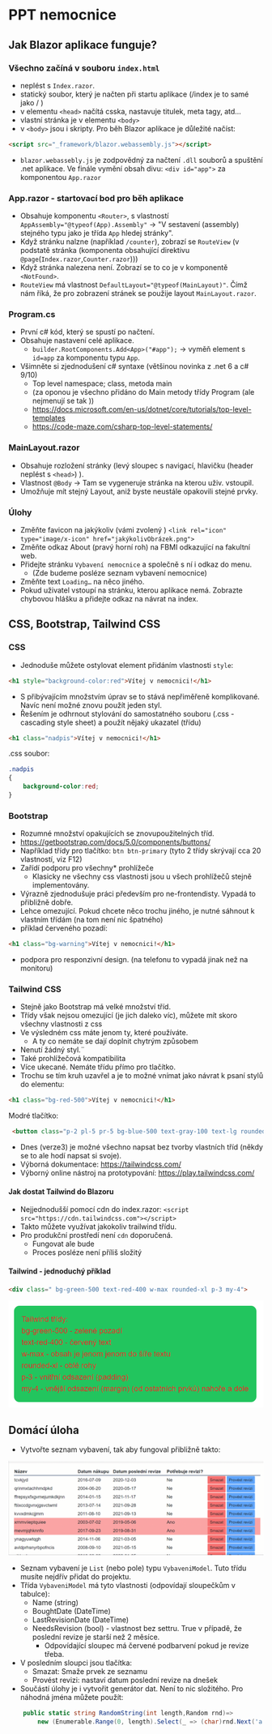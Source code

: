 # PPT nemocnice

## Jak Blazor aplikace funguje?

### Všechno začíná v souboru `index.html`

- neplést s `Index.razor`.
- statický soubor, který je načten při startu aplikace (/index je to samé jako / )
- v elementu `<head>` načítá csska, nastavuje titulek, meta tagy, atd...
- vlastní stránka je v elementu `<body>`
- v `<body>` jsou i skripty. Pro běh Blazor aplikace je důležité načíst:

```html
<script src="_framework/blazor.webassembly.js"></script>
```

- `blazor.webassebly.js` je zodpovědný za načtení `.dll` souborů a spuštění .net aplikace. Ve finále vymění obsah divu: `<div id="app">` za komponentou `App.razor`

### App.razor - startovací bod pro běh aplikace

- Obsahuje komponentu `<Router>`, s vlastností `AppAssembly="@typeof(App).Assembly"` -> "V sestavení (assembly) stejného typu jako je třída `App` hledej stránky".
- Když stránku nalzne (například `/counter`), zobrazí se `RouteView` (v podstatě stránka (komponenta obsahující direktivu `@page`(`Index.razor`,`Counter.razor`)))
- Když stránka nalezena není. Zobrazí se to co je v komponentě `<NotFound>`.
- `RouteView` má vlastnost `DefaultLayout="@typeof(MainLayout)"`. Čímž nám říká, že pro zobrazení stránek se použije layout `MainLayout.razor`.

### Program.cs

- První c# kód, který se spustí po načtení.
- Obsahuje nastavení celé aplikace. 
  - `builder.RootComponents.Add<App>("#app");` -> vyměň element s `id=app` za komponentu typu `App`.
- Všimněte si zjednodušení c# syntaxe (většinou novinka z .net 6 a c# 9/10)
  - Top level namespace; class, metoda main
  - (za oponou je všechno přidáno do Main metody třídy Program (ale nejmenují se tak ))
  - https://docs.microsoft.com/en-us/dotnet/core/tutorials/top-level-templates
  - https://code-maze.com/csharp-top-level-statements/


### MainLayout.razor

- Obsahuje rozložení stránky (levý sloupec s navigací, hlavičku (header neplést s `<head>`) ).
- Vlastnost `@Body` -> Tam se vygeneruje stránka na kterou uživ. vstoupil.
- Umožňuje mít stejný Layout, aniž byste neustále opakovili stejné prvky. 

### Úlohy

- Změňte favicon na jakýkoliv (vámi zvolený ) `<link rel="icon" type="image/x-icon" href="jakýkolivObrázek.png">`
- Změňte odkaz About (pravý horní roh) na FBMI odkazující na fakultní web.
- Přidejte stránku `Vybavení nemocnice` a společně s ní i odkaz do menu.
  - (Zde budeme posléze seznam vybavení nemocnice)
- Změňte text `Loading…` na něco jiného.
- Pokud uživatel vstoupí na stránku, kterou aplikace nemá. Zobrazte chybovou hlášku a přidejte odkaz na návrat na index. 


## CSS, Bootstrap, Tailwind CSS

### CSS

- Jednoduše můžete ostylovat element přidáním vlastnosti `style`:

```html
<h1 style="background-color:red">Vítej v nemocnici!</h1>
```

- S přibývajícím množstvím úprav se to stává nepřiměřeně komplikované. Navíc není možné znovu použít jeden styl.
- Řešením je odhrnout stylování do samostatného souboru (.css - cascading style sheet) a použít nějaký ukazatel (třídu)

```html
<h1 class="nadpis">Vítej v nemocnici!</h1>
```

.css soubor:

```css
.nadpis
{
    background-color:red;
}
```

### Bootstrap

- Rozumné množství opakujících se znovupoužitelných tříd.
- https://getbootstrap.com/docs/5.0/components/buttons/
- Například třídy pro tlačítko: `btn btn-primary` (tyto 2 třídy skrývají cca 20 vlastností, viz F12)
- Zařídí podporu pro všechny* prohlížeče
  - Klasicky ne všechny css vlastnosti jsou u všech prohlížečů stejně implementovány.
- Výrazně zjednodušuje práci především pro ne-frontendisty. Vypadá to přibližně dobře.
- Lehce omezující. Pokud chcete něco trochu jiného, je nutné sáhnout k vlastním třídám (na tom není nic špatného)
- příklad červeného pozadí: 

```html
<h1 class="bg-warning">Vítej v nemocnici!</h1>
```

- podpora pro responzivní design. (na telefonu to vypadá jinak než na monitoru) 

### Tailwind CSS

- Stejně jako Bootstrap má velké množství tříd.
- Třídy však nejsou omezující (je jich daleko víc), můžete mít skoro všechny vlastnosti z css
- Ve výsledném css máte jenom ty, které používáte.
  - A ty co nemáte se dají doplnit chytrým způsobem
- Nenutí žádný styl.¨
- Také prohlížečová kompatibilita
- Více ukecané. Nemáte třídu přímo pro tlačítko.
- Trochu se tím kruh uzavřel a je to možné vnímat jako návrat k psaní stylů do elementu:

```html
<h1 class="bg-red-500">Vítej v nemocnici!</h1>
```

Modré tlačítko:

```html
 <button class="p-2 pl-5 pr-5 bg-blue-500 text-gray-100 text-lg rounded-lg focus:border-4 border-blue-300">Primary</button>
 ```

- Dnes (verze3) je možné všechno napsat bez tvorby vlastních tříd (někdy se to ale hodí napsat si svoje).
- Výborná dokumentace:  https://tailwindcss.com/
- Výborný online nástroj na prototypování: https://play.tailwindcss.com/

#### Jak dostat Tailwind do Blazoru

- Nejjednodušší pomocí cdn do index.razor: `<script src="https://cdn.tailwindcss.com"></script>`
- Takto můžete využívat jakokoliv trailwind třídu.
- Pro produkční prostředí není `cdn` doporučená.
  - Fungovat ale bude
  - Proces posléze není příliš složitý

#### Tailwind - jednoduchý příklad

```html
<div class=" bg-green-500 text-red-400 w-max rounded-xl p-3 my-4">
```

![](media/tailwind_sample.png)

## Domácí úloha

- Vytvořte seznam vybavení, tak aby fungoval přibližně takto: 

![](media/cv_du.gif)

- Seznam vybavení je `List` (nebo pole) typu `VybaveniModel`. Tuto třídu musíte nejdřív přidat do projektu.
- Třída `VybaveniModel` má tyto vlastnosti (odpovídají sloupečkům v tabulce):
  - Name (string)
  - BoughtDate (DateTime)
  - LastRevisionDate (DateTime)
  - NeedsRevision (bool) - vlastnost bez settru. True v případě, že poslední revize je starší než 2 měsíce.
    - Odpovídající sloupec má červené podbarvení pokud je revize třeba.
- V posledním sloupci jsou tlačítka:
  - Smazat: Smaže prvek ze seznamu
  - Provést revizi: nastaví datum poslední revize na dnešek
- Součástí úlohy je i vytvořit generátor dat. Není to nic složitého. Pro náhodná jména můžete použít:

```csharp
    public static string RandomString(int length,Random rnd)=>
        new (Enumerable.Range(0, length).Select(_ => (char)rnd.Next('a', 'z')).ToArray());
```
